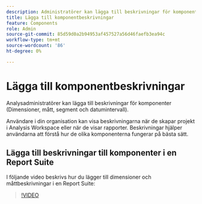 ```yaml
---
description: Administratörer kan lägga till beskrivningar för komponenter med antingen rapportsviten eller datamappningslistan.
title: Lägga till komponentbeskrivningar
feature: Components
role: Admin
source-git-commit: 85d59d0a2b94953af457527a56d46faefb3ea94c
workflow-type: tm+mt
source-wordcount: '86'
ht-degree: 0%

---
```


# Lägga till komponentbeskrivningar

Analysadministratörer kan lägga till beskrivningar för komponenter (Dimensioner, mått, segment och datumintervall)<!-- either within the Report Suite or using the Data Dictionary directly within Analysis Workspace-->.

Användare i din organisation kan visa beskrivningarna när de skapar projekt i Analysis Workspace eller när de visar rapporter. Beskrivningar hjälper användarna att förstå hur de olika komponenterna fungerar på bästa sätt.

## Lägga till beskrivningar till komponenter i en Report Suite

I följande video beskrivs hur du lägger till dimensioner och måttbeskrivningar i en Report Suite:

>[!VIDEO](https://video.tv.adobe.com/v/25453/?quality=12)

<!--
## Add descriptions to components in Analysis Workspace (using the Data Dictionary) {#add-descriptions}

{{release-limited-testing-section}}

The Data Dictionary in Analysis Workspace helps both users and administrators keep track of and better understand the components in their Analytics environment. This includes the ability for Analytics administrators to add component descriptions directly within Analysis Workspace. 

For information about adding a component description in the data dictionary, see [Edit component entries in the Data Dictionary](/help/analyze/analysis-workspace/components/data-dictionary/edit-entries-data-dictionary.md).

For general information about the Data Dictionary, see [Data Dictionary overview](/help/analyze/analysis-workspace/components/data-dictionary/data-dictionary-overview.md).
-->
